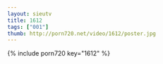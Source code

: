 ```yaml
--- 
layout: sieutv
title: 1612
tags: ["001"]
thumb: http://porn720.net/video/1612/poster.jpg
---
```

{% include porn720 key="1612" %} 
